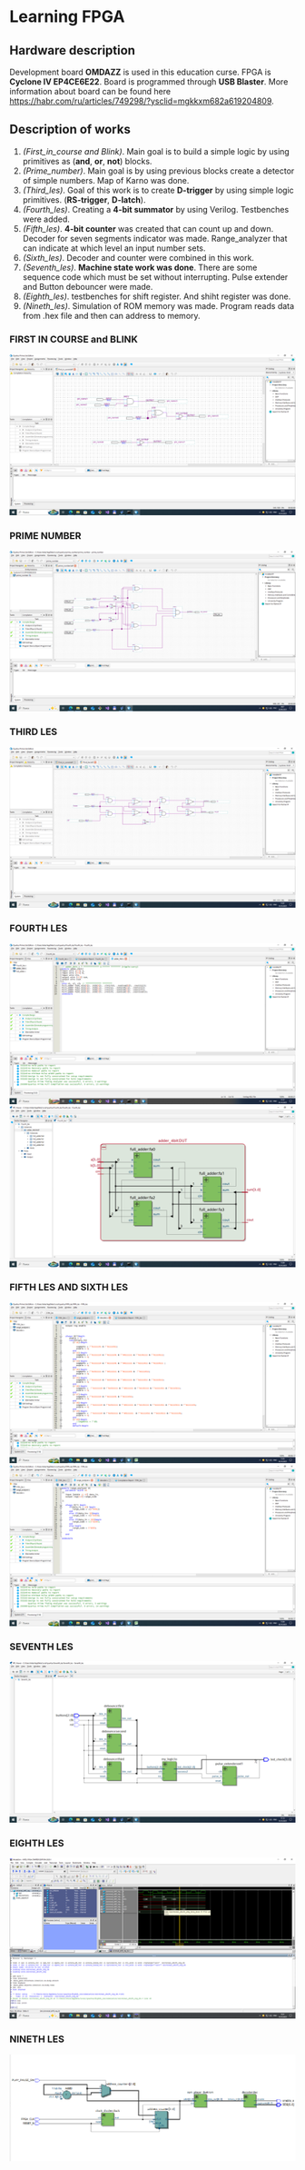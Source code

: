 # Learning FPGA 
## Hardware description
Development board __OMDAZZ__ is used in this education curse. FPGA is __Cyclone IV EP4CE6E22__. Board is programmed through __USB Blaster__. More information about board can be found 
here https://habr.com/ru/articles/749298/?ysclid=mgkkxm682a619204809.

## Description of works
1.  *(First_in_course and Blink)*. Main goal is to build a simple logic by using primitives as (__and__, __or__, __not__) blocks. 
2.  *(Prime_number)*. Main goal is by using previous blocks create a detector of simple numbers. Map of Karno was done. 
3.  *(Third_les)*. Goal of this work is to create __D-trigger__ by using simple logic primitives. (__RS-trigger__, __D-latch__).
4.  *(Fourth_les)*. Creating a __4-bit summator__ by using Verilog. Testbenches were added.
5.  *(Fifth_les)*. __4-bit counter__ was created that can count up and down. Decoder for seven segments indicator was made. Range_analyzer that can indicate at which level an input number sets.
6.  *(Sixth_les)*. Decoder and counter were combined in this work.
7.  *(Seventh_les)*. __Machine state work was done__. There are some sequence code which must be set without interrupting. Pulse extender and Button debouncer were made.
8.  *(Eighth_les)*. testbenches for shift register. And shiht register was done.
9.  *(Nineth_les)*. Simulation of ROM memory was made. Program reads data from .hex file and then can address to memory.

### FIRST IN COURSE and BLINK

![alt text](images/first_in_curse.png)
   

### PRIME NUMBER
![alt text](images/Prime_num_task.png)


### THIRD LES
![alt text](images/trigger.png)

### FOURTH LES
![alt text](images/adder_4bit.png)
![alt text](images/adder_4BitDia.png)

### FIFTH LES AND SIXTH LES
![alt text](images/decoder.png)
![alt text](images/range_analyzer.png)

### SEVENTH LES
![alt text](images/seventh_les.png)

### EIGHTH LES
![alt text](images/time_diag_8_2.png)

### NINETH LES
![alt text](images/RTL_Diag.png)
